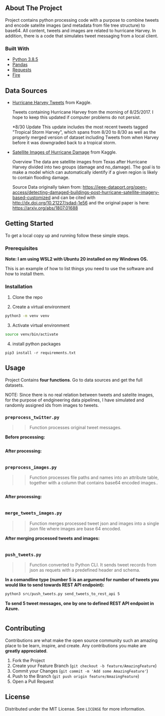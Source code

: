 <!-- ABOUT THE PROJECT -->
## About The Project

Project contains python processing code with a purpose to combine tweets and encode satelite images (and metadata from file tree structure) to base64. All content, tweets and images are related to hurricane Harvey. In addition, there is a code that simulates tweet messaging from a local client.

### Built With

* [Python 3.8.5](https://www.python.org/downloads/release/python-385/)
* [Pandas](https://pandas.pydata.org/docs/)
* [Requests](https://2.python-requests.org/en/master/)
* [Fire](https://google.github.io/python-fire/)


## Data Sources

- [Hurricane Harvey Tweets](https://www.kaggle.com/dan195/hurricaneharvey) from Kaggle.

  Tweets containing Hurricane Harvey from the morning of 8/25/2017. I hope to keep this updated if computer problems do not persist.

  *8/30 Update
  This update includes the most recent tweets tagged "Tropical Storm Harvey", which spans from 8/20 to 8/30 as well as the properly merged version of dataset including Tweets from when Harvey before it was downgraded back to a tropical storm.

- [Satellite Images of Hurricane Damage](https://www.kaggle.com/kmader/satellite-images-of-hurricane-damage) from Kaggle.

  Overview
  The data are satellite images from Texas after Hurricane Harvey divided into two groups (damage and no_damage). The goal is to make a model which can automatically identify if a given region is likely to contain flooding damage.

  Source
  Data originally taken from: https://ieee-dataport.org/open-access/detecting-damaged-buildings-post-hurricane-satellite-imagery-based-customized and can be cited with http://dx.doi.org/10.21227/sdad-1e56 and the original paper is here: https://arxiv.org/abs/1807.01688



<!-- GETTING STARTED -->
## Getting Started

To get a local copy up and running follow these simple steps.

### Prerequisites

**Note: I am using WSL2 with Ubuntu 20 installed on my Windows OS.**

This is an example of how to list things you need to use the software and how to install them.

### Installation

1. Clone the repo 


2. Create a virtual environment  
  ```sh
  python3 -m venv venv
  ```

3. Activate virtual environment  
  ```sh
  source venv/bin/activate
  ```

4. install python packages
  ```shf
  pip3 install -r requirements.txt
  ```


<!-- USAGE EXAMPLES -->
## Usage

Project Contains **four functions**. 
Go to data sources and get the full datasets.

NOTE: Since there is no real relation between tweets and satelite images, for the purpose of endgineering data pipelines, I have simulated and randomly assigned ids from images to tweets.


###  `preprocess_twitter.py`

>> Function processes original tweet messages.

**Before processing:**

<p align="center">
  <img src="./img/tweets_before.png"" alt="">
<p>

**After processing:**

<p align="center">
  <img src="./img/tweets_after.png"" alt="">
<p>
  
###  `preprocess_images.py`

>> Function processes file paths and names into an attribute table, together with a column that contains base64 encoded images..

<p align="center">
  <img src="./img/images_before.png"" alt="">
<p>

**After processing:**

<p align="center">
  <img src="./img/images_after.png"" alt="">
<p>
  
### `merge_tweets_images.py`

>> Function merges processed tweet json and images into a single json file where images are base 64 encoded.

**After merging processed tweets and images:**

<p align="center">
  <img src="./img/tweets_images_merged.png"" alt="">
<p>
  
### `push_tweets.py`

>> Function converted to Python CLI. It sends tweet records from json as requets with a predefined header and schema. 

**In a comandline type (number 5 is an argumend for number of tweets you would like to send towards REST API endpoint):**

```sh
python3 src/push_tweets.py send_tweets_to_rest_api 5
```

**To send 5 tweet messages, one by one to defined REST API endpoint in Azure.**

<p align="center">
  <img src="./img/send_tweets.png"" alt="">
<p>



<!-- CONTRIBUTING -->
## Contributing

Contributions are what make the open source community such an amazing place to be learn, inspire, and create. Any contributions you make are **greatly appreciated**.

1. Fork the Project
2. Create your Feature Branch (`git checkout -b feature/AmazingFeature`)
3. Commit your Changes (`git commit -m 'Add some AmazingFeature'`)
4. Push to the Branch (`git push origin feature/AmazingFeature`)
5. Open a Pull Request



<!-- LICENSE -->
## License

Distributed under the MIT License. See `LICENSE` for more information.
